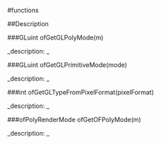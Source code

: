 #functions

##Description





<!----------------------------------------------------------------------------->

###GLuint ofGetGLPolyMode(m)

<!--
_syntax: ofGetGLPolyMode(m)_
_name: ofGetGLPolyMode_
_returns: GLuint_
_returns_description: _
_parameters: ofPolyRenderMode m_
_version_started: _
_version_deprecated: _
_summary: _
_constant: False_
_static: False_
_visible: True_
_advanced: False_
-->

_description: _







<!----------------------------------------------------------------------------->

###GLuint ofGetGLPrimitiveMode(mode)

<!--
_syntax: ofGetGLPrimitiveMode(mode)_
_name: ofGetGLPrimitiveMode_
_returns: GLuint_
_returns_description: _
_parameters: ofPrimitiveMode mode_
_version_started: _
_version_deprecated: _
_summary: _
_constant: False_
_static: False_
_visible: True_
_advanced: False_
-->

_description: _







<!----------------------------------------------------------------------------->

###int ofGetGLTypeFromPixelFormat(pixelFormat)

<!--
_syntax: ofGetGLTypeFromPixelFormat(pixelFormat)_
_name: ofGetGLTypeFromPixelFormat_
_returns: int_
_returns_description: _
_parameters: ofPixelFormat pixelFormat_
_version_started: _
_version_deprecated: _
_summary: _
_constant: False_
_static: False_
_visible: True_
_advanced: False_
-->

_description: _







<!----------------------------------------------------------------------------->

###ofPolyRenderMode ofGetOFPolyMode(m)

<!--
_syntax: ofGetOFPolyMode(m)_
_name: ofGetOFPolyMode_
_returns: ofPolyRenderMode_
_returns_description: _
_parameters: GLuint m_
_version_started: _
_version_deprecated: _
_summary: _
_constant: False_
_static: False_
_visible: True_
_advanced: False_
-->

_description: _







<!----------------------------------------------------------------------------->

